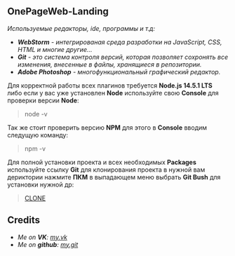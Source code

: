 **__OnePageWeb-Landing__**
---
*Используемые редакторы, ide, программы и т.д:*
* *__WebStorm__ - интегрированая среда разработки на JavaScript, CSS, HTML и многие другие...*
* *__Git__ - это система контроля версий, которая позволяет сохронять все изменения, внесенные в файлы, хранящиеся в репозитории.*
* *__Adobe Photoshop__ - многофункциональный графический редактор.*

Для корректной работы всех плагинов требуется __Node.js 14.5.1 LTS__ либо если у вас уже установлен __Node__ используйте свою __Console__ для проверки версии __Node__:
> node -v

Так же стоит проверить версию __NPM__ для этого в __Console__ вводим следущую команду: 
> npm -v 

Для полной установки проекта и всех необходимых __Packages__ используйте ссылку __Git__ для клонирования проекта в нужной вам дериктории нажмите __ПКМ__ в выпадающем меню выбрать __Git Bush__ для установки нужной др:
> [CLONE](https://github.com/nevermore-base/OnePageWeb-landing.git)

**__Credits__**
---
* *Me on __VK__: [my.vk](https://vk.com/brazzz3rs)*
* *Me on __github__: [my.git](https://github.com/nevermore-base)* 
         
